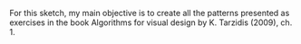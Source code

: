 For this sketch, my main objective is to create all the patterns presented as exercises in the book Algorithms for visual design by K. Tarzidis (2009), ch. 1. 

